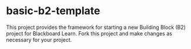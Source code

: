 basic-b2-template
=================

This project provides the framework for starting a new Building Block (B2) project for Blackboard Learn.  Fork this project and make changes as necessary for your project.
